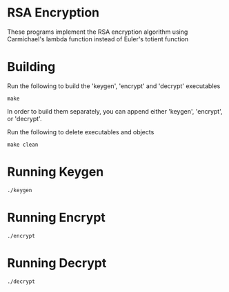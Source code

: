# RSA Encryption
These programs implement the RSA encryption algorithm using Carmichael's lambda function instead of Euler's totient function

# Building

Run the following to build the 'keygen', 'encrypt' and 'decrypt' executables

```
make
```

In order to build them separately, you can append either 'keygen', 'encrypt', or 'decrypt'.

Run the following to delete executables and objects
```
make clean
```

# Running Keygen
```
./keygen
```

# Running Encrypt
```
./encrypt
```

# Running Decrypt
```
./decrypt
```
